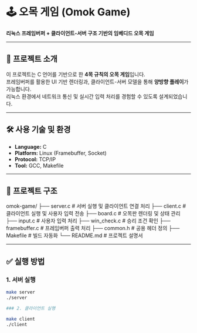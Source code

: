 # 🕹️ 오목 게임 (Omok Game)

**리눅스 프레임버퍼 + 클라이언트-서버 구조 기반의 임베디드 오목 게임**

---

## 📌 프로젝트 소개

이 프로젝트는 C 언어를 기반으로 한 **4목 규칙의 오목 게임**입니다.  
프레임버퍼를 활용한 UI 기반 렌더링과, 클라이언트-서버 모델을 통해 **양방향 플레이**가 가능합니다.  
리눅스 환경에서 네트워크 통신 및 실시간 입력 처리를 경험할 수 있도록 설계되었습니다.

---

## 🛠️ 사용 기술 및 환경

- **Language:** C
- **Platform:** Linux (Framebuffer, Socket)
- **Protocol:** TCP/IP
- **Tool:** GCC, Makefile

---

## 📂 프로젝트 구조

omok-game/ ├── server.c # 서버 실행 및 클라이언트 연결 처리 ├── client.c # 클라이언트 실행 및 사용자 입력 전송 ├── board.c # 오목판 렌더링 및 상태 관리 ├── input.c # 사용자 입력 처리 ├── win_check.c # 승리 조건 확인 ├── framebuffer.c # 프레임버퍼 출력 처리 ├── common.h # 공용 헤더 정의 ├── Makefile # 빌드 자동화 └── README.md # 프로젝트 설명서


---

## ✅ 실행 방법

### 1. 서버 실행

```bash
make server
./server

### 2. 클라이언트 실행

make client
./client
